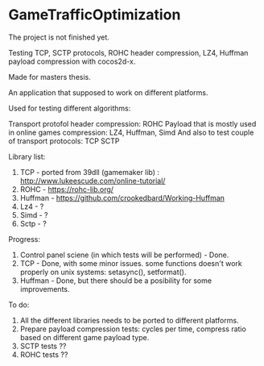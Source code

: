 # GameTrafficOptimization 
The project is not finished yet.

Testing TCP, SCTP protocols, ROHC header compression, LZ4, Huffman payload compression with cocos2d-x. 

Made for masters thesis.

An application that supposed to work on different platforms.

Used for testing different algorithms:

Transport protofol header compression: ROHC
Payload that is mostly used in online games compression: LZ4, Huffman, Simd
And also to test couple of transport protocols:
TCP
SCTP

Library list:

1. TCP - ported from 39dll (gamemaker lib) : http://www.lukeescude.com/online-tutorial/
2. ROHC - https://rohc-lib.org/
3. Huffman - https://github.com/crookedbard/Working-Huffman
4. Lz4 - ?
5. Simd - ?
6. Sctp - ?

Progress:

1. Control panel sciene (in which tests will be performed) - Done.
2. TCP - Done, with some minor issues. some functions doesn't work properly on unix systems: setasync(), setformat().
3. Huffman - Done, but there should be a posibility for some improvements.

To do:

1. All the different libraries needs to be ported to different platforms. 
2. Prepare payload compression tests: cycles per time, compress ratio based on different game payload type.
3. SCTP tests ??
4. ROHC tests ??
